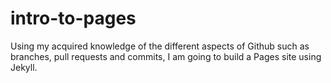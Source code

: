 # intro-to-pages
Using my acquired knowledge of the different aspects of Github such as branches, pull requests and commits, I am going to build a Pages site using Jekyll.
